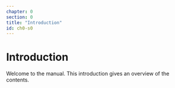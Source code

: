 ```yaml
---
chapter: 0
section: 0
title: "Introduction"
id: ch0-s0
---
```


# Introduction

Welcome to the manual. This introduction gives an overview of the contents.
